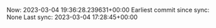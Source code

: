 Now: 2023-03-04 19:36:28.239631+00:00 Earliest commit since sync: None Last sync: 2023-03-04 17:28:45+00:00
